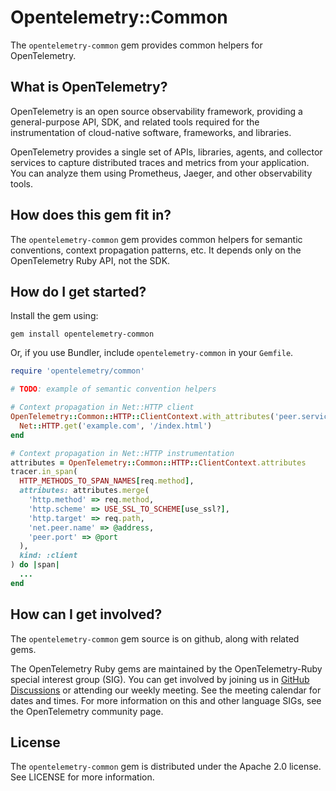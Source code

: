# Opentelemetry::Common

The `opentelemetry-common` gem provides common helpers for OpenTelemetry.

## What is OpenTelemetry?

OpenTelemetry is an open source observability framework, providing a general-purpose API, SDK, and related tools required for the instrumentation of cloud-native software, frameworks, and libraries.

OpenTelemetry provides a single set of APIs, libraries, agents, and collector services to capture distributed traces and metrics from your application. You can analyze them using Prometheus, Jaeger, and other observability tools.

## How does this gem fit in?

The `opentelemetry-common` gem provides common helpers for semantic conventions, context propagation patterns, etc. It depends only on the OpenTelemetry Ruby API, not the SDK.

## How do I get started?

Install the gem using:

```
gem install opentelemetry-common
```

Or, if you use Bundler, include `opentelemetry-common` in your `Gemfile`.

```rb
require 'opentelemetry/common'

# TODO: example of semantic convention helpers

# Context propagation in Net::HTTP client
OpenTelemetry::Common::HTTP::ClientContext.with_attributes('peer.service' => 'example') do
  Net::HTTP.get('example.com', '/index.html')
end

# Context propagation in Net::HTTP instrumentation
attributes = OpenTelemetry::Common::HTTP::ClientContext.attributes
tracer.in_span(
  HTTP_METHODS_TO_SPAN_NAMES[req.method],
  attributes: attributes.merge(
    'http.method' => req.method,
    'http.scheme' => USE_SSL_TO_SCHEME[use_ssl?],
    'http.target' => req.path,
    'net.peer.name' => @address,
    'peer.port' => @port
  ),
  kind: :client
) do |span|
  ...
end
```

## How can I get involved?

The `opentelemetry-common` gem source is on github, along with related gems.

The OpenTelemetry Ruby gems are maintained by the OpenTelemetry-Ruby special interest group (SIG). You can get involved by joining us in [GitHub Discussions][discussions-url] or attending our weekly meeting. See the meeting calendar for dates and times. For more information on this and other language SIGs, see the OpenTelemetry community page.

## License

The `opentelemetry-common` gem is distributed under the Apache 2.0 license. See LICENSE for more information.

[discussions-url]: https://github.com/open-telemetry/opentelemetry-ruby/discussions
